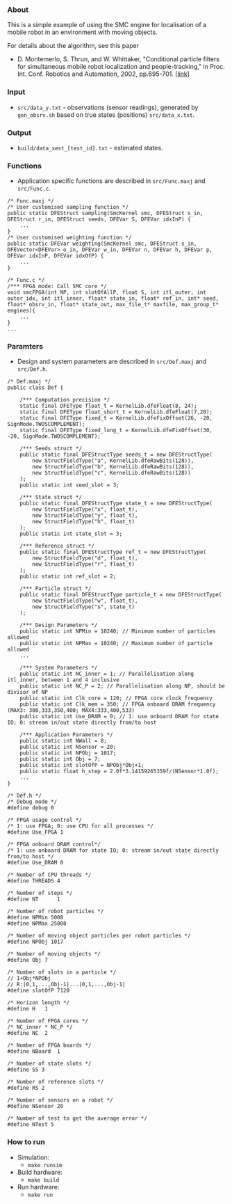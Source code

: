 ### About

This is a simple example of using the SMC engine for localisation of a mobile robot in an environment with moving objects.

For details about the algorithm, see this paper
 * D. Montemerlo, S. Thrun, and W. Whittaker, "Conditional particle filters for simultaneous mobile robot localization and people-tracking," in Proc. Int. Conf. Robotics and Automation, 2002, pp.695-701. [[link]](http://ieeexplore.ieee.org/xpls/abs_all.jsp?arnumber=1013439)

### Input

 * `src/data_y.txt` - observations (sensor readings), generated by `gen_obsrv.sh` based on true states (positions) `src/data_x.txt`.

### Output

 * `build/data_xest_[test_id].txt` - estimated states.

### Functions

 * Application specific functions are described in `src/Func.maxj` and `src/Func.c`.
```
/* Func.maxj */
/* User customised sampling function */
public static DFEStruct sampling(SmcKernel smc, DFEStruct s_in, DFEStruct r_in, DFEStruct seeds, DFEVar S, DFEVar idxInP) {
	...
}
/* User customised weighting function */
public static DFEVar weighting(SmcKernel smc, DFEStruct s_in, DFEVector<DFEVar> o_in, DFEVar w_in, DFEVar n, DFEVar h, DFEVar p, DFEVar idxInP, DFEVar idxOfP) {
	...
}
```
```
/* Func.c */
/*** FPGA mode: Call SMC core */
void smcFPGA(int NP, int slotOfAllP, float S, int itl_outer, int outer_idx, int itl_inner, float* state_in, float* ref_in, int* seed, float* obsrv_in, float* state_out, max_file_t* maxfile, max_group_t* engines){
	...
}
...
```

### Paramters

* Design and system parameters are described in `src/Def.maxj` and `src/Def.h`.
```
/* Def.maxj */
public class Def {

	/*** Computation precision */
	static final DFEType float_t = KernelLib.dfeFloat(8, 24);
	static final DFEType float_short_t = KernelLib.dfeFloat(7,20);
	static final DFEType fixed_t = KernelLib.dfeFixOffset(26, -20, SignMode.TWOSCOMPLEMENT);
	static final DFEType fixed_long_t = KernelLib.dfeFixOffset(30, -20, SignMode.TWOSCOMPLEMENT);

	/*** Seeds struct */
	public static final DFEStructType seeds_t = new DFEStructType(
		new StructFieldType("a", KernelLib.dfeRawBits(128)),
		new StructFieldType("b", KernelLib.dfeRawBits(128)),
		new StructFieldType("c", KernelLib.dfeRawBits(128))
	);
	public static int seed_slot = 3;

	/*** State struct */
	public static final DFEStructType state_t = new DFEStructType(
		new StructFieldType("x", float_t),
		new StructFieldType("y", float_t),
		new StructFieldType("h", float_t)
	);
	public static int state_slot = 3;

	/*** Reference struct */
	public static final DFEStructType ref_t = new DFEStructType(
		new StructFieldType("d", float_t),
		new StructFieldType("r", float_t)
	);
	public static int ref_slot = 2;

	/*** Particle struct */
	public static final DFEStructType particle_t = new DFEStructType(
		new StructFieldType("w", float_t),
		new StructFieldType("s", state_t)
	);

	/*** Design Parameters */
	public static int NPMin = 10240; // Minimum number of particles allowed
	public static int NPMax = 10240; // Maximum number of particle allowed
	...

	/*** System Parameters */
	public static int NC_inner = 1; // Parallelisation along itl_inner, between 1 and 4 inclusive
	public static int NC_P = 2; // Parallelisation along NP, should be divisor of NP
	public static int Clk_core = 120; // FPGA core clock frequency
	public static int Clk_mem = 350; // FPGA onboard DRAM frequency (MAX3: 300,333,350,400; MAX4:333,400,533)
	public static int Use_DRAM = 0; // 1: use onboard DRAM for state IO; 0: stream in/out state directly from/to host

	/*** Application Parameters */
	public static int NWall = 8;
	public static int NSensor = 20;
	public static int NPObj = 1017;
	public static int Obj = 7;
	public static int slotOfP = NPObj*Obj+1;
	public static float h_step = 2.0f*3.14159265359f/(NSensor*1.0f);
	...
}
```
```
/* Def.h */
/* Debug mode */
#define debug 0

/* FPGA usage control */
/* 1: use FPGA; 0: use CPU for all processes */
#define Use_FPGA 1

/* FPGA onboard DRAM control*/
/* 1: use onboard DRAM for state IO; 0: stream in/out state directly from/to host */
#define Use_DRAM 0

/* Number of CPU threads */
#define THREADS	4

/* Number of steps */
#define NT		1

/* Number of robot particles */
#define NPMin 5008
#define NPMax 25008

/* Number of moving object particles per robot particles */
#define NPObj 1017

/* Number of moving objects */
#define Obj 7

/* Number of slots in a particle */
// 1+Obj*NPObj
// R:|0,1,...,Obj-1|...|0,1,...,Obj-1|
#define slotOfP 7120

/* Horizon length */
#define H  	1

/* Number of FPGA cores */
/* NC_inner * NC_P */
#define NC	2

/* Number of FPGA boards */
#define NBoard	1

/* Number of state slots */
#define SS 3

/* Number of reference slots */
#define RS 2

/* Number of sensors on a robot */
#define NSensor 20

/* Number of test to get the average error */
#define NTest 5
```

### How to run

 * Simulation:
 	* `make runsim`
 * Build hardware:
 	* `make build`
 * Run hardware:
 	* `make run`
